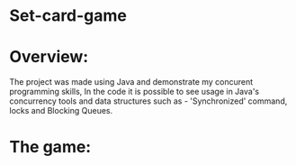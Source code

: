 # Set-card-game
  # Overview:
   The project was made using Java and demonstrate my concurent programming        skills, In the code it is possible to see usage in Java's concurrency tools     and data structures such as - 'Synchronized' command, locks and Blocking        Queues.
   # The game:
   

